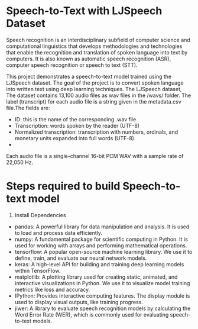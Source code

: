 # Speech-to-Text with LJSpeech Dataset

Speech recognition is an interdisciplinary subfield of computer science and computational linguistics that develops methodologies and technologies that enable the recognition and translation of spoken language into text by computers. It is also known as automatic speech recognition (ASR), computer speech recognition or speech to text (STT).

This project demonstrates a speech-to-text model trained using the LJSpeech dataset. The goal of the project is to convert spoken language into written text using deep learning techniques. The LJSpeech dataset, The dataset contains 13,100 audio files as wav files in the /wavs/ folder. The label (transcript) for each audio file is a string given in the metadata.csv file.The fields are:
- ID: this is the name of the corresponding .wav file
- Transcription: words spoken by the reader (UTF-8)
- Normalized transcription: transcription with numbers, ordinals, and monetary units expanded into full words (UTF-8).
- 
Each audio file is a single-channel 16-bit PCM WAV with a sample rate of 22,050 Hz.

# Steps required to build Speech-to-text model
1. Install Dependencies
- pandas: A powerful library for data manipulation and analysis. It is used to load and process data efficiently.
- numpy: A fundamental package for scientific computing in Python. It is used for working with arrays and performing mathematical operations.
- tensorflow: A popular open-source machine learning library. We use it to define, train, and evaluate our neural network models.
- keras: A high-level API for building and training deep learning models within TensorFlow.
- matplotlib: A plotting library used for creating static, animated, and interactive visualizations in Python. We use it to visualize model training metrics like loss and accuracy.
- IPython: Provides interactive computing features. The display module is used to display visual outputs, like training progress.
- jiwer: A library to evaluate speech recognition models by calculating the Word Error Rate (WER), which is commonly used for evaluating speech-to-text models.



